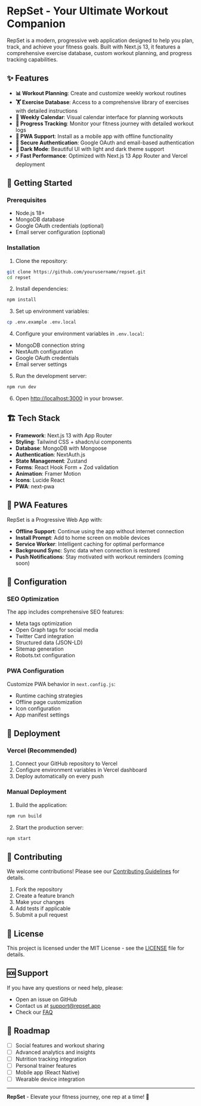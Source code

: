# RepSet - Your Ultimate Workout Companion

RepSet is a modern, progressive web application designed to help you plan, track, and achieve your fitness goals. Built with Next.js 13, it features a comprehensive exercise database, custom workout planning, and progress tracking capabilities.

## ✨ Features

- **📊 Workout Planning**: Create and customize weekly workout routines
- **🏋️ Exercise Database**: Access to a comprehensive library of exercises with detailed instructions
- **📅 Weekly Calendar**: Visual calendar interface for planning workouts
- **💪 Progress Tracking**: Monitor your fitness journey with detailed workout logs
- **📱 PWA Support**: Install as a mobile app with offline functionality
- **🔐 Secure Authentication**: Google OAuth and email-based authentication
- **🌙 Dark Mode**: Beautiful UI with light and dark theme support
- **⚡ Fast Performance**: Optimized with Next.js 13 App Router and Vercel deployment

## 🚀 Getting Started

### Prerequisites

- Node.js 18+ 
- MongoDB database
- Google OAuth credentials (optional)
- Email server configuration (optional)

### Installation

1. Clone the repository:
```bash
git clone https://github.com/yourusername/repset.git
cd repset
```

2. Install dependencies:
```bash
npm install
```

3. Set up environment variables:
```bash
cp .env.example .env.local
```

4. Configure your environment variables in `.env.local`:
- MongoDB connection string
- NextAuth configuration
- Google OAuth credentials
- Email server settings

5. Run the development server:
```bash
npm run dev
```

6. Open [http://localhost:3000](http://localhost:3000) in your browser.

## 🏗️ Tech Stack

- **Framework**: Next.js 13 with App Router
- **Styling**: Tailwind CSS + shadcn/ui components
- **Database**: MongoDB with Mongoose
- **Authentication**: NextAuth.js
- **State Management**: Zustand
- **Forms**: React Hook Form + Zod validation
- **Animation**: Framer Motion
- **Icons**: Lucide React
- **PWA**: next-pwa

## 📱 PWA Features

RepSet is a Progressive Web App with:

- **Offline Support**: Continue using the app without internet connection
- **Install Prompt**: Add to home screen on mobile devices
- **Service Worker**: Intelligent caching for optimal performance
- **Background Sync**: Sync data when connection is restored
- **Push Notifications**: Stay motivated with workout reminders (coming soon)

## 🔧 Configuration

### SEO Optimization

The app includes comprehensive SEO features:

- Meta tags optimization
- Open Graph tags for social media
- Twitter Card integration
- Structured data (JSON-LD)
- Sitemap generation
- Robots.txt configuration

### PWA Configuration

Customize PWA behavior in `next.config.js`:

- Runtime caching strategies
- Offline page customization
- Icon configuration
- App manifest settings

## 🚀 Deployment

### Vercel (Recommended)

1. Connect your GitHub repository to Vercel
2. Configure environment variables in Vercel dashboard
3. Deploy automatically on every push

### Manual Deployment

1. Build the application:
```bash
npm run build
```

2. Start the production server:
```bash
npm start
```

## 🤝 Contributing

We welcome contributions! Please see our [Contributing Guidelines](CONTRIBUTING.md) for details.

1. Fork the repository
2. Create a feature branch
3. Make your changes
4. Add tests if applicable
5. Submit a pull request

## 📄 License

This project is licensed under the MIT License - see the [LICENSE](LICENSE) file for details.

## 🆘 Support

If you have any questions or need help, please:

- Open an issue on GitHub
- Contact us at support@repset.app
- Check our [FAQ](docs/FAQ.md)

## 🎯 Roadmap

- [ ] Social features and workout sharing
- [ ] Advanced analytics and insights
- [ ] Nutrition tracking integration
- [ ] Personal trainer features
- [ ] Mobile app (React Native)
- [ ] Wearable device integration

---

**RepSet** - Elevate your fitness journey, one rep at a time! 💪 